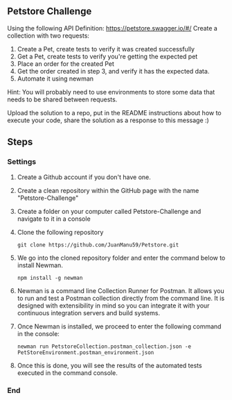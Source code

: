 ## Petstore Challenge

Using the following API Definition: https://petstore.swagger.io/#/
Create a collection with two requests:
1. Create a Pet, create tests to verify it was created successfully
2. Get a Pet, create tests to verify you're getting the expected pet
3. Place an order for the created Pet
4. Get the order created in step 3, and verify it has the expected data.
5. Automate it using newman

Hint: You will probably need to use environments to store some data that needs to be shared between requests.

Upload the solution to a repo, put in the README instructions about how to execute your code, share the solution as a response to this message :)


## Steps

### Settings

1. Create a Github account if you don't have one.

2. Create a clean repository within the GitHub page with the name "Petstore-Challenge"

3. Create a folder on your computer called Petstore-Challenge and navigate to it in a console

4. Clone the following repository
    ``` shell
    git clone https://github.com/JuanManu59/Petstore.git
    ```
5. We go into the cloned repository folder and enter the command below to install Newman.
    ``` shell
    npm install -g newman
    ```
6. Newman is a command line Collection Runner for Postman. It allows you to run and test a Postman collection directly from the command line. It is designed with extensibility in mind so you can integrate it with your continuous integration servers and build systems.

7. Once Newman is installed, we proceed to enter the following command in the console:
    ``` shell
    newman run PetstoreCollection.postman_collection.json -e PetStoreEnvironment.postman_environment.json
    ```
8. Once this is done, you will see the results of the automated tests executed in the command console.

### End
